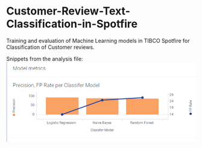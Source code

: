 # Customer-Review-Text-Classification-in-Spotfire
Training and evaluation of Machine Learning models in TIBCO Spotfire for Classification of Customer reviews.

Snippets from the analysis file:
![precision-fprate.png](images/precision-fprate.png)
